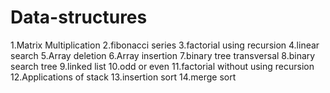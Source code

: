 # Data-structures
1.Matrix Multiplication
2.fibonacci series
3.factorial using recursion
4.linear search
5.Array deletion
6.Array insertion
7.binary tree transversal
8.binary  search tree
9.linked list
10.odd or even
11.factorial without using recursion
12.Applications of stack
13.insertion sort
14.merge sort

